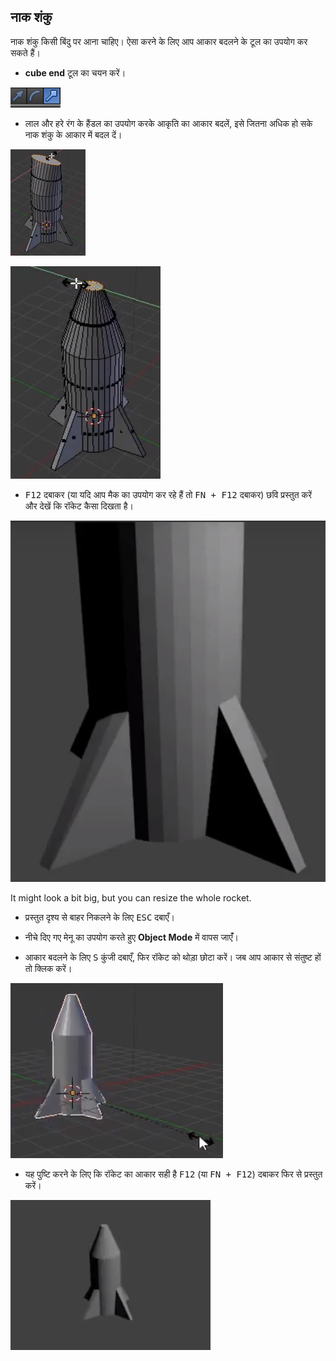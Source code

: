 ## नाक शंकु

नाक शंकु किसी बिंदु पर आना चाहिए। ऐसा करने के लिए आप आकार बदलने के टूल का उपयोग कर सकते हैं।

+ **cube end** टूल का चयन करें।

![क्यूब समाप्ति टूल](images/blender-handles-menu-2.png)

+ लाल और हरे रंग के हैंडल का उपयोग करके आकृति का आकार बदलें, इसे जितना अधिक हो सके नाक शंकु के आकार में बदल दें।

![आकृति का आकार बदलें](images/blender-rocket-nose-resize-1.png)

![Resize the face](images/blender-rocket-nose-resize-2.png)

+ <kbd>F12</kbd> दबाकर (या यदि आप मैक का उपयोग कर रहे हैं तो <kbd>FN + F12</kbd> दबाकर) छवि प्रस्तुत करें और देखें कि रॉकेट कैसा दिखता है।

![Render the rocket](images/blender-rocket-render-1.png)

It might look a bit big, but you can resize the whole rocket.

+ प्रस्तुत दृश्य से बाहर निकलने के लिए <kbd>ESC</kbd> दबाएँ।

+ नीचे दिए गए मेनू का उपयोग करते हुए **Object Mode** में वापस जाएंँ।

+ आकार बदलने के लिए <kbd>S</kbd> कुंजी दबाएँ, फिर रॉकेट को थोड़ा छोटा करें। जब आप आकार से संतुष्ट हों तो क्लिक करें।

![Resize the rocket](images/blender-rocket-resize.png)

+ यह पुष्टि करने के लिए कि रॉकेट का आकार सही है <kbd>F12</kbd> (या <kbd>FN + F12</kbd>) दबाकर फिर से प्रस्तुत करें।

![Small rendered rocket](images/blender-rocket-render-2.png)